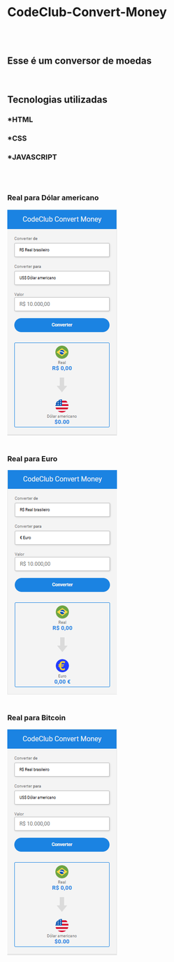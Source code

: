 <h1>CodeClub-Convert-Money</h1>
<br>
<br>
<h2>Esse é um conversor de moedas</h2>
<br>
<h2>Tecnologias utilizadas</h2>
  <h3>*HTML</h3>
  <h3>*CSS</h3>
  <h3>*JAVASCRIPT</h3>
  <br>
  <br>
  <h3>Real para Dólar americano</h3>
  <img src="https://github.com/Mizael86/CodeClub-Convert-Money/blob/master/assets/img%20dolar.png?raw=true" />
  <br>
  <br>
  <h3>Real para Euro</h3>
  <img src="https://github.com/Mizael86/CodeClub-Convert-Money/blob/master/assets/img%20euro.png?raw=true" />  
  <br>
  <br>
  <h3>Real para Bitcoin</h3>
  <img src="https://github.com/Mizael86/CodeClub-Convert-Money/blob/master/assets/img%20dolar.png?raw=true" />  
  
